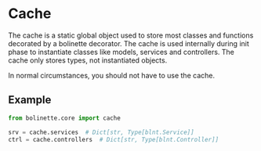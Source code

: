 # Cache

The cache is a static global object used to store most classes and functions decorated by a bolinette decorator.
The cache is used internally during init phase to instantiate classes like models, services and controllers.
The cache only stores types, not instantiated objects.

In normal circumstances, you should not have to use the cache.

## Example
```python
from bolinette.core import cache

srv = cache.services  # Dict[str, Type[blnt.Service]]
ctrl = cache.controllers  # Dict[str, Type[blnt.Controller]]
```
